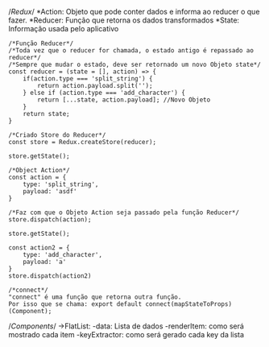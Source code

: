 /*Redux*/
	*Action: Objeto que pode conter dados e informa ao reducer o que fazer.
	*Reducer: Função que retorna os dados transformados
	*State: Informação usada pelo aplicativo


	/*Função Reducer*/
	/*Toda vez que o reducer for chamada, o estado antigo é repassado ao reducer*/
	/*Sempre que mudar o estado, deve ser retornado um novo Objeto state*/
	const reducer = (state = [], action) => {
		if(action.type === 'split_string') {
			return action.payload.split('');
		} else if (action.type === 'add_character') {		
			return [...state, action.payload]; //Novo Objeto
		}
		return state;
	}

	/*Criado Store do Reducer*/
	const store = Redux.createStore(reducer);

	store.getState();

	/*Object Action*/
	const action = {
		type: 'split_string',
		payload: 'asdf'
	}

	/*Faz com que o Objeto Action seja passado pela função Reducer*/
	store.dispatch(action);

	store.getState();

	const action2 = {
		type: 'add_character',
		payload: 'a'
	}
	store.dispatch(action2)

	/*connect*/
	"connect" é uma função que retorna outra função.
	Por isso que se chama: export default connect(mapStateToProps)(Component);

/*Components*/
	->FlatList: 
		-data: Lista de dados
		-renderItem: como será mostrado cada item
		-keyExtractor: como será gerado cada key da lista